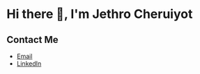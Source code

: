 # Hi there 👋, I'm Jethro Cheruiyot
## Contact Me
- [Email](mailto:jethrosumbeiywet@gmail.com)
- [LinkedIn](https://www.linkedin.com/in/jethro-sumbeiywet-b13a97312)
